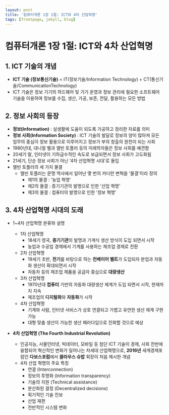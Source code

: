 ```yaml
---
layout: post
title: '컴퓨터개론 1장 1절: ICT와 4차 산업혁명'
tags: [frontpage, jekyll, blog]
---
```


# 컴퓨터개론 1장 1절: ICT와 4차 산업혁명

## 1. ICT 기술의 개념
- **ICT 기술 (정보통신기술)** = IT(정보기술/Information Technology) + CT(통신기술/CommunicationTechnology)
- ICT 기술은 정보 기기의 하드웨어 및 기기 운영과 정보 관리에 필요한 소프트웨어 기술을 이용하여 정보를 수집, 생산, 가공, 보존, 전달, 활용하는 모든 방법


## 2. 정보 사회의 등장
- **정보(Information)** : 실생활에 도움이 되도록 가공하고 정리한 자료를 의미
- **정보 사회(Information Society)** : ICT 기술의 발달로 정보의 양이 많아져 모든 업무의 중심이 정보 활용으로 이루어지고 정보가 부의 창출의 원천이 되는 사회
- 1980년대, 대니얼 벨과 앨빈 토플러 등의 미래학자들은 정보 사회를 예견함
- 20세기 말, 인터넷이 기하급수적인 속도로 보급되면서 정보 사회가 고도화됨
- 21세기, 단순 정보 사회가 아닌 '4차 산업혁명 시대'로 돌입
- 앨빈 토플러의 세 가지 물결
    - 앨빈 토플러는 문명 역사에서 일어난 몇 번의 커다란 변혁을 '물결'이라 정의
        - 제1의 물결 : '농업 혁명'
        - 제2의 물결 : 증기기관의 발명으로 인한 '산업 혁명'
        - 제3의 물결 : 컴퓨터의 발명으로 인한 '정보 혁명'

## 3. 4차 산업혁명 시대의 도래
- 1~4차 산업혁명 분류와 설명
    - 1차 산업혁명
        - 18세기 영국, **증기기관**의 발명과 기계식 생산 방식이 도입 되면서 시작
        - 농업과 수공업 경제에서 기계를 사용하는 제조업 경제로 전환
    - 2차 산업혁명
        - 19세기 초반, **전기**를 바탕으로 하는 **컨베이어 벨트**가 도입되자 분업과 자동화 생산이 확대되면서 시작
        - 자동차 등의 제조업 제품을 공급자 중심으로 **대량생산**
    - 3차 산업혁명
        - 1970년대 **컴퓨터** 기반의 자동화 대량생산 체계가 도입 되면서 시작, 현재까지 지속
        - 제조업의 **디지털화**와 **자동화**가 시작
    - 4차 산업혁명
        - 기계와 사람, 인터넷 서비스가 상호 연결되고 가볍고 유연한 생산 체계 구현 가능
        - 대형 맞춤 생산이 가능한 생산 패러다임으로 진화할 것으로 예상

- **4차 산업혁명 (The Fourth Industrial Revolution)**
    - 인공지능, 사물인터넷, 빅데이터, 모바일 등 첨단 ICT 기술이 경제, 사회 전반에 융합되어 혁신적인 변화가 일어나는 차세대 산업혁명으로, **2016년** 세계경제포럼인 **다보스포럼**에서 **클라우스 슈밥** 회장이 처음 제시한 개념
    - 4차 산업 혁명의 주요 특징
        - 연결 (Interconnection)
        - 정보의 투명화 (Information transparency)
        - 기술의 지원 (Technical assistance)
        - 분산화된 결정 (Decentralized decisions)
        - 획기적인 기술 진보
        - 산업 재편
        - 전반적인 시스템 변화
